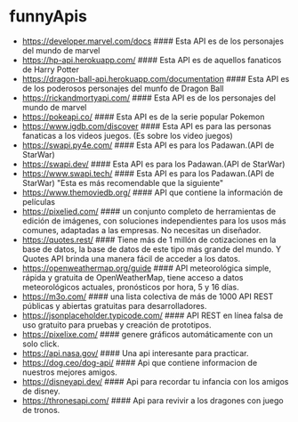 # funnyApis

+ https://developer.marvel.com/docs    #### Esta API es de los personajes del mundo de marvel
+ https://hp-api.herokuapp.com/    #### Esta API es de aquellos fanaticos de Harry Potter
+ https://dragon-ball-api.herokuapp.com/documentation    #### Esta API es de los poderosos personajes del munfo de Dragon Ball
+ https://rickandmortyapi.com/    #### Esta API es de los personajes del mundo de marvel
+ https://pokeapi.co/    #### Esta API es de la serie popular Pokemon
+ https://www.igdb.com/discover    #### Esta API es para las personas fanaticas a los videos juegos. (Es sobre los video juegos)
+ https://swapi.py4e.com/    #### Esta API es para los Padawan.(API de StarWar)
+ https://swapi.dev/    #### Esta API es para los Padawan.(API de StarWar)
+ https://www.swapi.tech/    #### Esta API es para los Padawan.(API de StarWar) "Esta es más recomendable que la siguiente"
+ https://www.themoviedb.org/    #### API que contiene la información de películas
+ https://pixelied.com/    #### un conjunto completo de herramientas de edición de imágenes, con soluciones independientes para los usos más comunes, adaptadas a las empresas. No necesitas un diseñador.
+ https://quotes.rest/    #### Tiene más de 1 millón de cotizaciones en la base de datos, la base de datos de este tipo más grande del mundo. Y Quotes API brinda una manera fácil de acceder a los datos.
+ https://openweathermap.org/guide    #### API meteorológica simple, rápida y gratuita de OpenWeatherMap, tiene acceso a datos meteorológicos actuales, pronósticos por hora, 5 y 16 días.
+ https://m3o.com/    #### una lista colectiva de más de 1000 API REST públicas y abiertas gratuitas para desarrolladores.
+ https://jsonplaceholder.typicode.com/    #### API REST en línea falsa de uso gratuito para pruebas y creación de prototipos.
+ https://pixelixe.com/    #### genere gráficos automáticamente con un solo click.
+ https://api.nasa.gov/    #### Una api interesante para practicar.
+ https://dog.ceo/dog-api/    #### Api que contiene informacion de nuestros mejores amigos.
+ https://disneyapi.dev/    #### Api para recordar tu infancia con los amigos de disney.
+ https://thronesapi.com/    #### Api para revivir a los dragones con juego de tronos.
